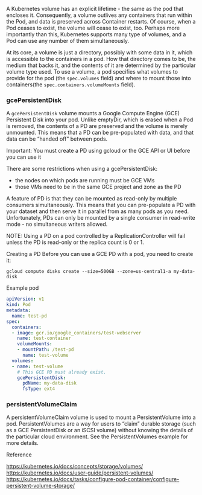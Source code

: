 


A Kubernetes volume has an explicit lifetime - the same as the pod that encloses it. Consequently, a volume outlives any containers that run within the Pod, and data is preserved across Container restarts. Of course, when a Pod ceases to exist, the volume will cease to exist, too. Perhaps more importantly than this, Kubernetes supports many type of volumes, and a Pod can use any number of them simultaneously.

At its core, a volume is just a directory, possibly with some data in it, which is accessible to the containers in a pod. How that directory comes to be, the medium that backs it, and the contents of it are determined by the particular volume type used.
To use a volume, a pod specifies what volumes to provide for the pod (the `spec.volumes` field) and where to mount those into containers(the `spec.containers.volumeMounts` field).

### gcePersistentDisk

A `gcePersistentDisk` volume mounts a Google Compute Engine (GCE) Persistent Disk into your pod. Unlike emptyDir, which is erased when a Pod is removed, the contents of a PD are preserved and the volume is merely unmounted. This means that a PD can be pre-populated with data, and that data can be “handed off” between pods.

Important: You must create a PD using gcloud or the GCE API or UI before you can use it

There are some restrictions when using a gcePersistentDisk:

* the nodes on which pods are running must be GCE VMs
* those VMs need to be in the same GCE project and zone as the PD

A feature of PD is that they can be mounted as read-only by multiple consumers simultaneously. This means that you can pre-populate a PD with your dataset and then serve it in parallel from as many pods as you need. Unfortunately, PDs can only be mounted by a single consumer in read-write mode - no simultaneous writers allowed.

NOTE: Using a PD on a pod controlled by a ReplicationController will fail unless the PD is read-only or the replica count is 0 or 1.

Creating a PD
Before you can use a GCE PD with a pod, you need to create it:

`gcloud compute disks create --size=500GB --zone=us-central1-a my-data-disk`

Example pod

```yaml
apiVersion: v1
kind: Pod
metadata:
  name: test-pd
spec:
  containers:
  - image: gcr.io/google_containers/test-webserver
    name: test-container
    volumeMounts:
    - mountPath: /test-pd
      name: test-volume
  volumes:
  - name: test-volume
    # This GCE PD must already exist.
    gcePersistentDisk:
      pdName: my-data-disk
      fsType: ext4
```

### persistentVolumeClaim

A persistentVolumeClaim volume is used to mount a PersistentVolume into a pod. PersistentVolumes are a way for users to “claim” durable storage (such as a GCE PersistentDisk or an iSCSI volume) without knowing the details of the particular cloud environment.
See the PersistentVolumes example for more details.


Reference

https://kubernetes.io/docs/concepts/storage/volumes/
https://kubernetes.io/docs/user-guide/persistent-volumes/
https://kubernetes.io/docs/tasks/configure-pod-container/configure-persistent-volume-storage/
